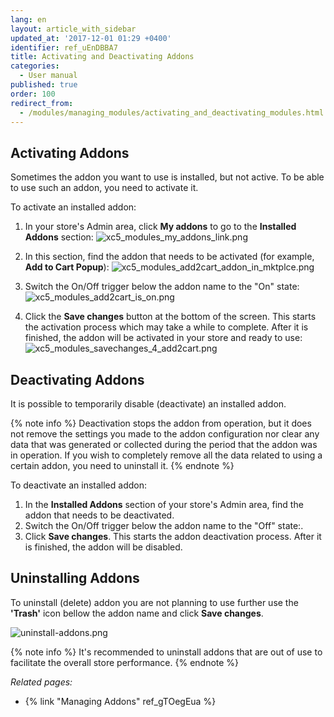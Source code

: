 ```yaml
---
lang: en
layout: article_with_sidebar
updated_at: '2017-12-01 01:29 +0400'
identifier: ref_uEnDBBA7
title: Activating and Deactivating Addons
categories:
  - User manual
published: true
order: 100
redirect_from:
  - /modules/managing_modules/activating_and_deactivating_modules.html
---
```

## Activating Addons

Sometimes the addon you want to use is installed, but not active. To be able to use such an addon, you need to activate it. 

To activate an installed addon:

1.  In your store's Admin area, click **My addons** to go to the **Installed Addons** section:
    ![xc5_modules_my_addons_link.png]({{site.baseurl}}/attachments/ref_uEnDBBA7/xc5_modules_my_addons_link.png)

2.  In this section, find the addon that needs to be activated (for example, **Add to Cart Popup**):
    ![xc5_modules_add2cart_addon_in_mktplce.png]({{site.baseurl}}/attachments/ref_uEnDBBA7/xc5_modules_add2cart_addon_in_mktplce.png)

3.  Switch the On/Off trigger below the addon name to the "On" state:
    ![xc5_modules_add2cart_is_on.png]({{site.baseurl}}/attachments/ref_uEnDBBA7/xc5_modules_add2cart_is_on.png)

4.  Click the **Save changes** button at the bottom of the screen. This starts the activation process which may take a while to complete. After it is finished, the addon will be activated in your store and ready to use:
    ![xc5_modules_savechanges_4_add2cart.png]({{site.baseurl}}/attachments/ref_uEnDBBA7/xc5_modules_savechanges_4_add2cart.png)


## Deactivating Addons

It is possible to temporarily disable (deactivate) an installed addon.

{% note info %}
Deactivation stops the addon from operation, but it does not remove the settings you made to the addon configuration nor clear any data that was generated or collected during the period that the addon was in operation. If you wish to completely remove all the data related to using a certain addon, you need to uninstall it.
{% endnote %}

To deactivate an installed addon:

1.  In the **Installed Addons** section of your store's Admin area, find the addon that needs to be deactivated.
2.  Switch the On/Off trigger below the addon name to the "Off" state:.
3.  Click **Save changes**. This starts the addon deactivation process. After it is finished, the addon will be disabled.

## Uninstalling Addons

To uninstall (delete) addon you are not planning to use further use the **'Trash'** icon bellow the addon name and click **Save changes**. 

![uninstall-addons.png]({{site.baseurl}}/attachments/ref_uEnDBBA7/uninstall-addons.png)


{% note info %}
It's recommended to uninstall addons that are out of use to facilitate the overall store performance.
{% endnote %}

_Related pages:_

*   {% link "Managing Addons" ref_gTOegEua %}
